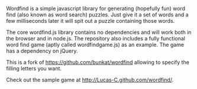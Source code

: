 Wordfind is a simple javascript library for generating (hopefully fun) word find (also known as word search) puzzles. Just give it a set of words and a few milliseconds later it will spit out a puzzle containing those words.

The core wordfind.js library contains no dependencies and will work both in the browser and in node.js. The repository also includes a fully functional word find game (aptly called wordfindgame.js) as an example. The game has a dependency on jQuery.

This is a fork of https://github.com/bunkat/wordfind allowing to specify the filling letters you want.

Check out the sample game at http://Lucas-C.github.com/wordfind/.